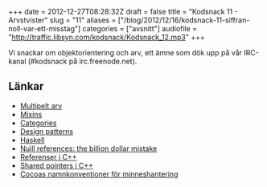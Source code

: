 +++
date = 2012-12-27T08:28:32Z
draft = false
title = "Kodsnack 11 - Arvstvister"
slug = "11"
aliases = ["/blog/2012/12/16/kodsnack-11-siffran-noll-var-ett-misstag"]
categories = ["avsnitt"]
audiofile = "http://traffic.libsyn.com/kodsnack/Kodsnack_12.mp3"
+++

Vi snackar om objektorientering och arv, ett ämne som dök upp på vår IRC-kanal (#kodsnack på irc.freenode.net).

## Länkar ##
* [Multipelt arv](https://sv.wikipedia.org/wiki/Multipelt_arv#Multipelt_arv)
* [Mixins](https://en.wikipedia.org/wiki/Mixin)
* [Categories](https://en.wikipedia.org/wiki/Objective-C#Categories)
* [Design patterns](https://en.wikipedia.org/wiki/Design_pattern_(computer_science))
* [Haskell](http://www.haskell.org/haskellwiki/Haskell)
* [Nuill references: the billion dollar mistake](http://www.infoq.com/presentations/Null-References-The-Billion-Dollar-Mistake-Tony-Hoare)
* [Referenser i C++](https://en.wikipedia.org/wiki/Reference_(C%2B%2B))
* [Shared pointers i C++](https://en.wikipedia.org/wiki/Smart_pointer#shared_ptr_and_weak_ptr)
* [Cocoas namnkonventioner för minneshantering](https://developer.apple.com/library/ios/#documentation/Cocoa/Conceptual/MemoryMgmt/Articles/mmRules.html#//apple_ref/doc/uid/20000994-BAJHFBGH)
